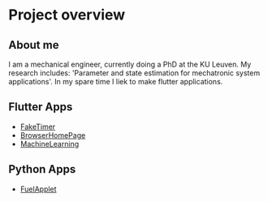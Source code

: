 # Project overview

## About me
I am a mechanical engineer, currently doing a PhD at the KU Leuven. My research includes: 'Parameter and state estimation for mechatronic system applications'.
In my spare time I liek to make flutter applications.

## Flutter Apps
- <a href="https://smeetsv10.github.io/FakeTimerWebApp/" target ="_blank"> FakeTimer </a>
- [BrowserHomePage](https://github.com/Smeetsv10/BrowserHomepage)
- [MachineLearning](https://smeetsv10.github.io/FlutterML/)

## Python Apps
- [FuelApplet](https://github.com/Smeetsv10/FuelApplet)


